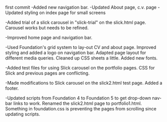 first commit
-Added new navigation bar.
-Updated About page, c.v. page
-Updated styling on index page for small screens

-Added trial of a slick carousel in "slick-trial" on the slick.html page.
Carousel works but needs to be refined.

-Improved home page and navigation bar.

-Used Foundation's grid system to lay-out CV and about page. Improved styling and added a logo
 on navigation bar. Adapted page layout for different media queries. Cleaned up CSS sheets a little.
  Added new fonts.

 -Added test files for using Slick carousel on the portfolio pages. CSS for Slick and previous pages are conflicting. 

 -Made modifications to Slick carousel on the slick2.html test page. Added a footer.

 -Updated scripts from Foundation 4 to Foundation 5 to get drop-down nav-bar links to work. Renamed the slick2.html page to portfolio1.html. Something in foundation.css is preventing the pages from scrolling since updating scripts.